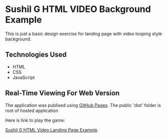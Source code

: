# Sushil G HTML VIDEO Background Example

This is just a basic design exercise for landing page with video looping style background.


## Technologies Used

- HTML
- CSS 
- JavaScript

## Real-Time Viewing For Web Version

The application was publised using [GitHub Pages](https://pages.github.com/). The public 'dist' folder is root of hosted application

Here is link to play the game:

[Sushil G HTML Video Landing Page Example](https://susgupta.github.io/html_video_background/)
